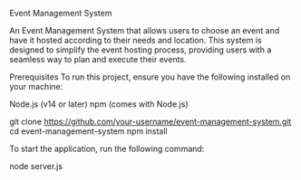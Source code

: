 Event Management System

An Event Management System that allows users to choose an event and have it hosted according to their needs and location. This system is
designed to simplify the event hosting process, providing users with a seamless way to plan and execute their events.


Prerequisites
To run this project, ensure you have the following installed on your machine:

Node.js (v14 or later)
npm (comes with Node.js)

git clone https://github.com/your-username/event-management-system.git
cd event-management-system
npm install

To start the application, run the following command:

node server.js


